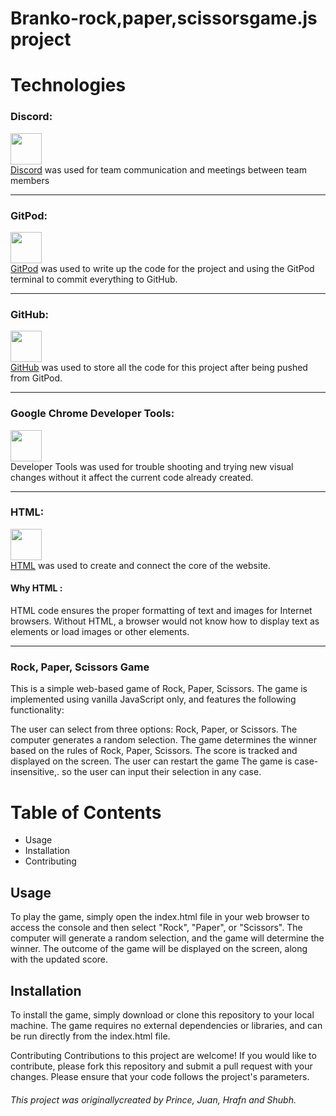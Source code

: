 # Branko-rock,paper,scissorsgame.js project 
<h1>Technologies</h1>
<h3>Discord:</h3>
<p>
    <img src="./assets/images/readme/discord.png" width="50px" height="50px"><br>
    <a href="https://discord.com/" target="_blank">Discord</a>
    was used for team communication and meetings between team members
</p><hr>

<h3>GitPod:</h3>
<p>
    <img src="./assets/images/readme/gitpod.svg" width="50px" height="50px"><br><a href="https://www.gitpod.io/" target="_blank">GitPod</a>
    was used to write up the code for the project and using the GitPod terminal to commit everything to GitHub.
</p><hr>

<h3>GitHub:</h3>
    <p><img src="./assets/images/readme/github.png" width="50px" height="50px"><br>
    <a href="https://github.com/" target="_blank">GitHub</a>
    was used to store all the code for this project after being pushed from GitPod.
</p><hr>

<h3>Google Chrome Developer Tools:</h3>
<p>
    <img src="./assets/images/readme/googledevtools.png" width="50px"        height="50px" role="img" viewBox="0 0 24 24"><br>
    Developer Tools was used for trouble shooting and trying new visual changes without it affect the current code already created.
</p><hr>

<h3>HTML:</h3>
<p>
    <img src="./assets/images/readme/html.png" width="50px" height="50px"><br>
    <a href="https://en.wikipedia.org/wiki/HTML" target="_blank">HTML</a> 
    was used to create and connect the core of the website.</p>
<h4>Why HTML :</h4>
<p>
    HTML code ensures the proper formatting of text and images for Internet browsers. Without HTML, a browser would not know how to display text as elements or load images or other elements.
</p><hr>


### Rock, Paper, Scissors Game
This is a simple web-based game of Rock, Paper, Scissors. The game is implemented using vanilla JavaScript only, and features the following functionality:

The user can select from three options: Rock, Paper, or Scissors.
The computer generates a random selection.
The game determines the winner based on the rules of Rock, Paper, Scissors.
The score is tracked and displayed on the screen.
The user can restart the game
The game is case-insensitive,. so the user can input their selection in any case.
# Table of Contents
 <ul>
      <li>Usage</li>
      <li> Installation</li>
      <li> Contributing </li>
 </ul>     

## Usage
To play the game, simply open the index.html file in your web browser to access the console and then select "Rock", "Paper", or "Scissors". The computer will generate a random selection, and the game will determine the winner. The outcome of the game will be displayed on the screen, along with the updated score.

## Installation
To install the game, simply download or clone this repository to your local machine. The game requires no external dependencies or libraries, and can be run directly from the index.html file.

Contributing
Contributions to this project are welcome! If you would like to contribute, please fork this repository and submit a pull request with your changes. Please ensure that your code follows the project's parameters.

###### This project was originallycreated by Prince, Juan, Hrafn and Shubh.